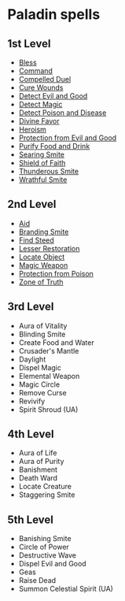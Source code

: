 # Paladin spells

## 1st Level
* [Bless](http://dnd5e.wikidot.com/spell:bless)
* [Command](http://dnd5e.wikidot.com/spell:command)
* [Compelled Duel](http://dnd5e.wikidot.com/spell:compelled-duel)
* [Cure Wounds](http://dnd5e.wikidot.com/spell:cure-wounds)
* [Detect Evil and Good](http://dnd5e.wikidot.com/spell:detect-evil-and-good)
* [Detect Magic](http://dnd5e.wikidot.com/spell:detect-magic)
* [Detect Poison and Disease](http://dnd5e.wikidot.com/spell:detect-poison-and-disease)
* [Divine Favor](http://dnd5e.wikidot.com/spell:divine-favor)
* [Heroism](http://dnd5e.wikidot.com/spell:heroism)
* [Protection from Evil and Good](http://dnd5e.wikidot.com/spell:protection-from-evil-and-good)
* [Purify Food and Drink](http://dnd5e.wikidot.com/spell:purify-food-and-drink)
* [Searing Smite](http://dnd5e.wikidot.com/spell:searing-smite)
* [Shield of Faith](http://dnd5e.wikidot.com/spell:shield-of-faith)
* [Thunderous Smite](http://dnd5e.wikidot.com/spell:thunderous-smite)
* [Wrathful Smite](http://dnd5e.wikidot.com/spell:wrathful-smite)

## 2nd Level
* [Aid](http://dnd5e.wikidot.com/spell:aid)
* [Branding Smite](http://dnd5e.wikidot.com/spell:branding-smite)
* [Find Steed](http://dnd5e.wikidot.com/spell:find-steed)
* [Lesser Restoration](http://dnd5e.wikidot.com/spell:lesser-restoration)
* [Locate Object](http://dnd5e.wikidot.com/spell:locate-object)
* [Magic Weapon](http://dnd5e.wikidot.com/spell:magic-weapon)
* [Protection from Poison](http://dnd5e.wikidot.com/spell:protection-from-poison)
* [Zone of Truth](http://dnd5e.wikidot.com/spell:zone-of-truth)

## 3rd Level
* Aura of Vitality
* Blinding Smite
* Create Food and Water
* Crusader's Mantle
* Daylight
* Dispel Magic
* Elemental Weapon
* Magic Circle
* Remove Curse
* Revivify
* Spirit Shroud (UA)

## 4th Level
* Aura of Life
* Aura of Purity
* Banishment
* Death Ward
* Locate Creature
* Staggering Smite

## 5th Level
* Banishing Smite
* Circle of Power
* Destructive Wave
* Dispel Evil and Good
* Geas
* Raise Dead
* Summon Celestial Spirit (UA)
